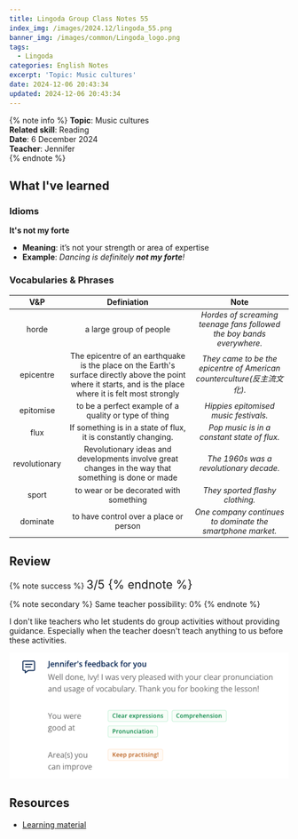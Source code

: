 ```yaml
---
title: Lingoda Group Class Notes 55
index_img: /images/2024.12/lingoda_55.png
banner_img: /images/common/Lingoda_logo.png
tags:
  - Lingoda
categories: English Notes
excerpt: 'Topic: Music cultures'
date: 2024-12-06 20:43:34
updated: 2024-12-06 20:43:34
---
```


{% note info %}
**Topic**: Music cultures  
**Related skill**: Reading    
**Date**: 6 December 2024  
**Teacher**: Jennifer  
{% endnote %}

## What I've learned

### Idioms
**It's not my forte**
- **Meaning**: it’s not your strength or area of expertise
- **Example**: *Dancing is definitely **not my forte**!*

### Vocabularies & Phrases

|      V&P      |                                                                         Definiation                                                                          |                                  Note                                   |
| :-----------: | :----------------------------------------------------------------------------------------------------------------------------------------------------------: | :---------------------------------------------------------------------: |
|     horde     |                                                                   a large group of people                                                                    |  *Hordes of screaming teenage fans followed the boy bands everywhere.*  |
|   epicentre   | The epicentre of an earthquake is the place on the Earth's surface directly above the point where it starts, and is the place where it is felt most strongly | *They came to be the epicentre of American counterculture(反主流文化).* |
|   epitomise   |                                                    to be a perfect example of a quality or type of thing                                                     |                  *Hippies epitomised music festivals.*                  |
|     flux      |                                                If something is in a state of flux, it is constantly changing.                                                |               *Pop music is in a constant state of flux.*               |
| revolutionary |                             Revolutionary ideas and developments involve great changes in the way that something is done or made                             |                 *The 1960s was a revolutionary decade.*                 |
|     sport     |                                                            to wear or be decorated with something                                                            |                     *They sported flashy clothing.*                     |
|   dominate    |                                                            to have control over a place or person                                                            |       *One company continues to dominate the smartphone market.*        |

## Review

{% note success %}
<span style="font-size:1.5em;">
3/5
<span>
{% endnote %}

{% note secondary %}
<span style="font-size:1em;">
Same teacher possibility: 0%
<span>
{% endnote %}

I don't like teachers who let students do group activities without providing guidance. Especially when the teacher doesn't teach anything to us before these activities.

![Feedback from Teacher](../images/2024.12/lingoda_55_feedback.png)

## Resources
- [Learning material](https://learn.lingoda.com/english/learning-materials/6740a44071e52/download)
